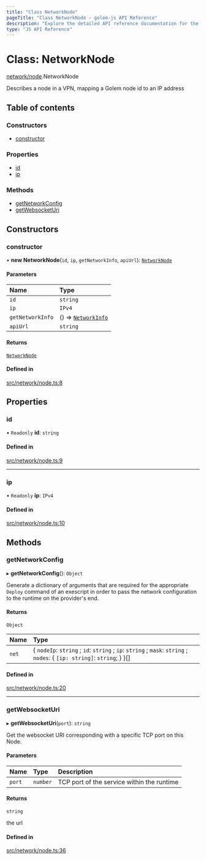 ```yaml
---
title: "Class NetworkNode"
pageTitle: "Class NetworkNode - golem-js API Reference"
description: "Explore the detailed API reference documentation for the Class NetworkNode within the golem-js SDK for the Golem Network."
type: "JS API Reference"
---
```

# Class: NetworkNode

[network/node](../modules/network_node).NetworkNode

Describes a node in a VPN, mapping a Golem node id to an IP address

## Table of contents

### Constructors

- [constructor](network_node.NetworkNode#constructor)

### Properties

- [id](network_node.NetworkNode#id)
- [ip](network_node.NetworkNode#ip)

### Methods

- [getNetworkConfig](network_node.NetworkNode#getnetworkconfig)
- [getWebsocketUri](network_node.NetworkNode#getwebsocketuri)

## Constructors

### constructor

• **new NetworkNode**(`id`, `ip`, `getNetworkInfo`, `apiUrl`): [`NetworkNode`](network_node.NetworkNode)

#### Parameters

| Name | Type |
| :------ | :------ |
| `id` | `string` |
| `ip` | `IPv4` |
| `getNetworkInfo` | () => [`NetworkInfo`](../interfaces/network_network.NetworkInfo) |
| `apiUrl` | `string` |

#### Returns

[`NetworkNode`](network_node.NetworkNode)

#### Defined in

[src/network/node.ts:8](https://github.com/golemfactory/golem-js/blob/7cee55b/src/network/node.ts#L8)

## Properties

### id

• `Readonly` **id**: `string`

#### Defined in

[src/network/node.ts:9](https://github.com/golemfactory/golem-js/blob/7cee55b/src/network/node.ts#L9)

___

### ip

• `Readonly` **ip**: `IPv4`

#### Defined in

[src/network/node.ts:10](https://github.com/golemfactory/golem-js/blob/7cee55b/src/network/node.ts#L10)

## Methods

### getNetworkConfig

▸ **getNetworkConfig**(): `Object`

Generate a dictionary of arguments that are required for the appropriate
`Deploy` command of an exescript in order to pass the network configuration to the runtime
on the provider's end.

#### Returns

`Object`

| Name | Type |
| :------ | :------ |
| `net` | \{ `nodeIp`: `string` ; `id`: `string` ; `ip`: `string` ; `mask`: `string` ; `nodes`: \{ `[ip: string]`: `string`;  }  }[] |

#### Defined in

[src/network/node.ts:20](https://github.com/golemfactory/golem-js/blob/7cee55b/src/network/node.ts#L20)

___

### getWebsocketUri

▸ **getWebsocketUri**(`port`): `string`

Get the websocket URI corresponding with a specific TCP port on this Node.

#### Parameters

| Name | Type | Description |
| :------ | :------ | :------ |
| `port` | `number` | TCP port of the service within the runtime |

#### Returns

`string`

the url

#### Defined in

[src/network/node.ts:36](https://github.com/golemfactory/golem-js/blob/7cee55b/src/network/node.ts#L36)
